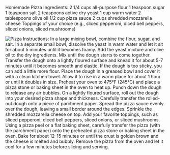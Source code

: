 Homemade Pizza
Ingredients:
2 1/4 cups all-purpose flour
1 teaspoon sugar
1 teaspoon salt
2 teaspoons active dry yeast
1 cup warm water
2 tablespoons olive oil
1/2 cup pizza sauce
2 cups shredded mozzarella cheese
Toppings of your choice (e.g., sliced pepperoni, diced bell peppers, sliced onions, sliced mushrooms)

![Pizza]([http://url/to/img.png](https://hips.hearstapps.com/hmg-prod/images/delish-homemade-pizza-horizontal-1542312378.png?crop=1xw:0.843328335832084xh;center,top&resize=1200:*))
Instructions:
In a large mixing bowl, combine the flour, sugar, and salt. In a separate small bowl, dissolve the yeast in warm water and let it sit for about 5 minutes until it becomes foamy.
Add the yeast mixture and olive oil to the dry ingredients. Mix until the dough starts to come together.
Transfer the dough onto a lightly floured surface and knead it for about 5-7 minutes until it becomes smooth and elastic. If the dough is too sticky, you can add a little more flour.
Place the dough in a greased bowl and cover it with a clean kitchen towel. Allow it to rise in a warm place for about 1 hour or until it doubles in size.
Preheat your oven to 475°F (245°C) and place a pizza stone or baking sheet in the oven to heat up.
Punch down the dough to release any air bubbles. On a lightly floured surface, roll out the dough into your desired pizza shape and thickness.
Carefully transfer the rolled-out dough onto a piece of parchment paper.
Spread the pizza sauce evenly over the dough, leaving a small border around the edges. Sprinkle the shredded mozzarella cheese on top.
Add your favorite toppings, such as sliced pepperoni, diced bell peppers, sliced onions, or sliced mushrooms.
Using a pizza peel or a flat baking sheet, carefully transfer the pizza (with the parchment paper) onto the preheated pizza stone or baking sheet in the oven.
Bake for about 12-15 minutes or until the crust is golden brown and the cheese is melted and bubbly.
Remove the pizza from the oven and let it cool for a few minutes before slicing and serving.